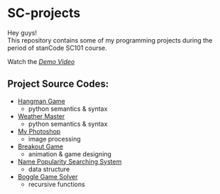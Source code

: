 # SC-projects
Hey guys!\
This repository contains some of my programming projects during the period of stanCode SC101 course.

Watch the *[Demo Video](https://drive.google.com/drive/folders/1Gi3bn9qPW_gR0ISyGzVPLd5Bztdvd7rF?fbclid=IwAR36BW3v_bHn-Idsh-0_ROSWLwrXOzoervZId25OOzH2LX4b6FCGDfULdDg)*

## Project Source Codes:

- [Hangman Game](https://github.com/chihyuchin/SC-projects/blob/main/SC-projects/hangman/hangman.py)
  - python semantics & syntax
- [Weather Master](https://github.com/chihyuchin/SC-projects/blob/main/SC-projects/weather_master/weather_master.py)
  - python semantics & syntax
- [My Photoshop](https://github.com/chihyuchin/SC-projects/blob/main/SC-projects/my_photoshop/stanCodoshop.py)
  - image processing
- [Breakout Game](https://github.com/chihyuchin/SC-projects/blob/main/SC-projects/break_out_game/breakout.py)
  - animation & game designing
- [Name Popularity Searching System](https://github.com/chihyuchin/SC-projects/blob/main/SC-projects/name_searching_system/babygraphics.py)
  - data structure
- [Boggle Game Solver](https://github.com/chihyuchin/SC-projects/blob/main/SC-projects/boggle_game_solver/boggle.py)
  - recursive functions
